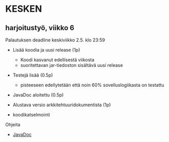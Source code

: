 # KESKEN

## harjoitustyö, viikko 6

Palautuksen deadline keskiviikko 2.5. klo 23:59

- Lisää koodia ja uusi release (1p)
  - Koodi kasvanut edellisestä viikosta
  - suoritettavan jar-tiedoston sisältävä uusi release
- Testejä lisää (0.5p)
  - pisteeseen edellytetään että noin 60% sovelluslogiikasta on testattu
- JavaDoc aloitettu (0.5p)
- Alustava versio arkkitehtuuridokumentista (1p)

- koodikatselmointi

Ohjeita
- [JavaDoc](https://github.com/mluukkai/otm-2018/blob/master/web/javadoc.md)
